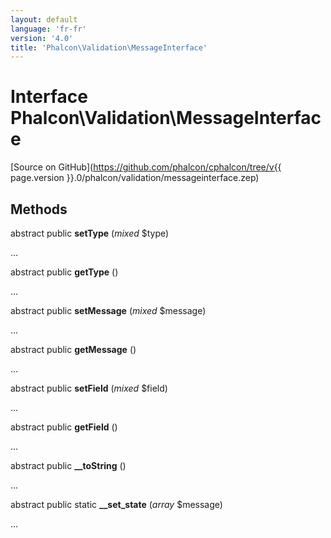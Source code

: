 ```yaml
---
layout: default
language: 'fr-fr'
version: '4.0'
title: 'Phalcon\Validation\MessageInterface'
---
```

# Interface **Phalcon\Validation\MessageInterface**

[Source on GitHub](https://github.com/phalcon/cphalcon/tree/v{{ page.version }}.0/phalcon/validation/messageinterface.zep)

## Methods

abstract public **setType** (*mixed* $type)

...

abstract public **getType** ()

...

abstract public **setMessage** (*mixed* $message)

...

abstract public **getMessage** ()

...

abstract public **setField** (*mixed* $field)

...

abstract public **getField** ()

...

abstract public **__toString** ()

...

abstract public static **__set_state** (*array* $message)

...